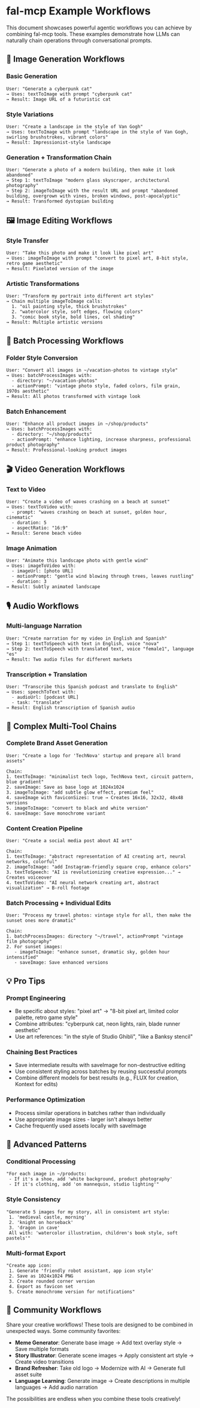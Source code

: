 # fal-mcp Example Workflows

This document showcases powerful agentic workflows you can achieve by combining fal-mcp tools. These examples demonstrate how LLMs can naturally chain operations through conversational prompts.

## 🎨 Image Generation Workflows

### Basic Generation
```
User: "Generate a cyberpunk cat"
→ Uses: textToImage with prompt "cyberpunk cat"
→ Result: Image URL of a futuristic cat
```

### Style Variations
```
User: "Create a landscape in the style of Van Gogh"
→ Uses: textToImage with prompt "landscape in the style of Van Gogh, swirling brushstrokes, vibrant colors"
→ Result: Impressionist-style landscape
```

### Generation + Transformation Chain
```
User: "Generate a photo of a modern building, then make it look abandoned"
→ Step 1: textToImage "modern glass skyscraper, architectural photography"
→ Step 2: imageToImage with the result URL and prompt "abandoned building, overgrown with vines, broken windows, post-apocalyptic"
→ Result: Transformed dystopian building
```

## 🖼️ Image Editing Workflows

### Style Transfer
```
User: "Take this photo and make it look like pixel art"
→ Uses: imageToImage with prompt "convert to pixel art, 8-bit style, retro game aesthetic"
→ Result: Pixelated version of the image
```

### Artistic Transformations
```
User: "Transform my portrait into different art styles"
→ Chain multiple imageToImage calls:
  1. "oil painting style, thick brushstrokes"
  2. "watercolor style, soft edges, flowing colors"
  3. "comic book style, bold lines, cel shading"
→ Result: Multiple artistic versions
```

## 📁 Batch Processing Workflows

### Folder Style Conversion
```
User: "Convert all images in ~/vacation-photos to vintage style"
→ Uses: batchProcessImages with:
  - directory: "~/vacation-photos"
  - actionPrompt: "vintage photo style, faded colors, film grain, 1970s aesthetic"
→ Result: All photos transformed with vintage look
```

### Batch Enhancement
```
User: "Enhance all product images in ~/shop/products"
→ Uses: batchProcessImages with:
  - directory: "~/shop/products"
  - actionPrompt: "enhance lighting, increase sharpness, professional product photography"
→ Result: Professional-looking product images
```

## 🎬 Video Generation Workflows

### Text to Video
```
User: "Create a video of waves crashing on a beach at sunset"
→ Uses: textToVideo with:
  - prompt: "waves crashing on beach at sunset, golden hour, cinematic"
  - duration: 5
  - aspectRatio: "16:9"
→ Result: Serene beach video
```

### Image Animation
```
User: "Animate this landscape photo with gentle wind"
→ Uses: imageToVideo with:
  - imageUrl: [photo URL]
  - motionPrompt: "gentle wind blowing through trees, leaves rustling"
  - duration: 3
→ Result: Subtly animated landscape
```

## 🎙️ Audio Workflows

### Multi-language Narration
```
User: "Create narration for my video in English and Spanish"
→ Step 1: textToSpeech with text in English, voice "nova"
→ Step 2: textToSpeech with translated text, voice "female1", language "es"
→ Result: Two audio files for different markets
```

### Transcription + Translation
```
User: "Transcribe this Spanish podcast and translate to English"
→ Uses: speechToText with:
  - audioUrl: [podcast URL]
  - task: "translate"
→ Result: English transcription of Spanish audio
```

## 🔗 Complex Multi-Tool Chains

### Complete Brand Asset Generation
```
User: "Create a logo for 'TechNova' startup and prepare all brand assets"

Chain:
1. textToImage: "minimalist tech logo, TechNova text, circuit pattern, blue gradient"
2. saveImage: Save as base logo at 1024x1024
3. imageToImage: "add subtle glow effect, premium feel"
4. saveImage with faviconSizes: true → Creates 16x16, 32x32, 48x48 versions
5. imageToImage: "convert to black and white version"
6. saveImage: Save monochrome variant
```

### Content Creation Pipeline
```
User: "Create a social media post about AI art"

Chain:
1. textToImage: "abstract representation of AI creating art, neural networks, colorful"
2. imageToImage: "add Instagram-friendly square crop, enhance colors"
3. textToSpeech: "AI is revolutionizing creative expression..." → Creates voiceover
4. textToVideo: "AI neural network creating art, abstract visualization" → B-roll footage
```

### Batch Processing + Individual Edits
```
User: "Process my travel photos: vintage style for all, then make the sunset ones more dramatic"

Chain:
1. batchProcessImages: directory "~/travel", actionPrompt "vintage film photography"
2. For sunset images:
   - imageToImage: "enhance sunset, dramatic sky, golden hour intensified"
   - saveImage: Save enhanced versions
```

## 💡 Pro Tips

### Prompt Engineering
- Be specific about styles: "pixel art" → "8-bit pixel art, limited color palette, retro game style"
- Combine attributes: "cyberpunk cat, neon lights, rain, blade runner aesthetic"
- Use art references: "in the style of Studio Ghibli", "like a Banksy stencil"

### Chaining Best Practices
- Save intermediate results with saveImage for non-destructive editing
- Use consistent styling across batches by reusing successful prompts
- Combine different models for best results (e.g., FLUX for creation, Kontext for edits)

### Performance Optimization
- Process similar operations in batches rather than individually
- Use appropriate image sizes - larger isn't always better
- Cache frequently used assets locally with saveImage

## 🚀 Advanced Patterns

### Conditional Processing
```
"For each image in ~/products:
 - If it's a shoe, add 'white background, product photography'
 - If it's clothing, add 'on mannequin, studio lighting'"
```

### Style Consistency
```
"Generate 5 images for my story, all in consistent art style:
 1. 'medieval castle, morning' 
 2. 'knight on horseback'
 3. 'dragon in cave'
 All with: 'watercolor illustration, children's book style, soft pastels'"
```

### Multi-format Export
```
"Create app icon:
 1. Generate 'friendly robot assistant, app icon style'
 2. Save as 1024x1024 PNG
 3. Create rounded corner version
 4. Export as favicon set
 5. Create monochrome version for notifications"
```

## 🌟 Community Workflows

Share your creative workflows! These tools are designed to be combined in unexpected ways. Some community favorites:

- **Meme Generator**: Generate base image → Add text overlay style → Save multiple formats
- **Story Illustrator**: Generate scene images → Apply consistent art style → Create video transitions
- **Brand Refresher**: Take old logo → Modernize with AI → Generate full asset suite
- **Language Learning**: Generate image → Create descriptions in multiple languages → Add audio narration

The possibilities are endless when you combine these tools creatively!